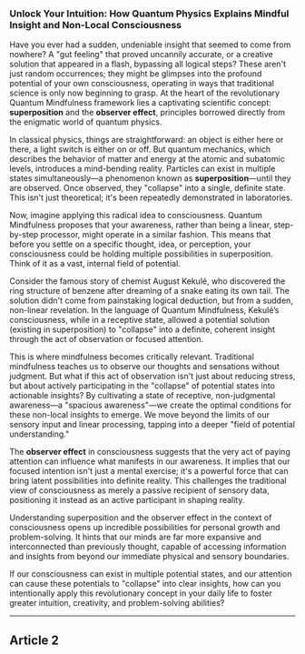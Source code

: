 ### Unlock Your Intuition: How Quantum Physics Explains Mindful Insight and Non-Local Consciousness
Have you ever had a sudden, undeniable insight that seemed to come from nowhere? A "gut feeling" that proved uncannily accurate, or a creative solution that appeared in a flash, bypassing all logical steps? These aren't just random occurrences; they might be glimpses into the profound potential of your own consciousness, operating in ways that traditional science is only now beginning to grasp. At the heart of the revolutionary Quantum Mindfulness framework lies a captivating scientific concept: **superposition** and the **observer effect**, principles borrowed directly from the enigmatic world of quantum physics.

In classical physics, things are straightforward: an object is either here or there, a light switch is either on or off. But quantum mechanics, which describes the behavior of matter and energy at the atomic and subatomic levels, introduces a mind-bending reality. Particles can exist in multiple states simultaneously—a phenomenon known as **superposition**—until they are observed. Once observed, they "collapse" into a single, definite state. This isn't just theoretical; it's been repeatedly demonstrated in laboratories.

Now, imagine applying this radical idea to consciousness. Quantum Mindfulness proposes that your awareness, rather than being a linear, step-by-step processor, might operate in a similar fashion. This means that before you settle on a specific thought, idea, or perception, your consciousness could be holding multiple possibilities in superposition. Think of it as a vast, internal field of potential.

Consider the famous story of chemist August Kekulé, who discovered the ring structure of benzene after dreaming of a snake eating its own tail. The solution didn't come from painstaking logical deduction, but from a sudden, non-linear revelation. In the language of Quantum Mindfulness, Kekulé’s consciousness, while in a receptive state, allowed a potential solution (existing in superposition) to "collapse" into a definite, coherent insight through the act of observation or focused attention.

This is where mindfulness becomes critically relevant. Traditional mindfulness teaches us to observe our thoughts and sensations without judgment. But what if this act of observation isn't just about reducing stress, but about actively participating in the "collapse" of potential states into actionable insights? By cultivating a state of receptive, non-judgmental awareness—a "spacious awareness"—we create the optimal conditions for these non-local insights to emerge. We move beyond the limits of our sensory input and linear processing, tapping into a deeper "field of potential understanding."

The **observer effect** in consciousness suggests that the very act of paying attention can influence what manifests in our awareness. It implies that our focused intention isn't just a mental exercise; it's a powerful force that can bring latent possibilities into definite reality. This challenges the traditional view of consciousness as merely a passive recipient of sensory data, positioning it instead as an active participant in shaping reality.

Understanding superposition and the observer effect in the context of consciousness opens up incredible possibilities for personal growth and problem-solving. It hints that our minds are far more expansive and interconnected than previously thought, capable of accessing information and insights from beyond our immediate physical and sensory boundaries.

If our consciousness can exist in multiple potential states, and our attention can cause these potentials to "collapse" into clear insights, how can you intentionally apply this revolutionary concept in your daily life to foster greater intuition, creativity, and problem-solving abilities?

---

## Article 2
